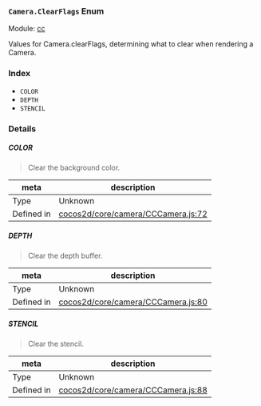 ### `Camera.ClearFlags` Enum



Module: [cc](../modules/cc.md)


Values for Camera.clearFlags, determining what to clear when rendering a Camera.


### Index
  - `COLOR`
  - `DEPTH`
  - `STENCIL`

### Details


##### COLOR

> Clear the background color.

| meta | description |
|------|-------------|
| Type | Unknown |
| Defined in | [cocos2d/core/camera/CCCamera.js:72](https://github.com/cocos-creator/engine/blob/246760b55cfc698ac5f3450a1794d9d0554a0600/cocos2d/core/camera/CCCamera.js#L72) |



##### DEPTH

> Clear the depth buffer.

| meta | description |
|------|-------------|
| Type | Unknown |
| Defined in | [cocos2d/core/camera/CCCamera.js:80](https://github.com/cocos-creator/engine/blob/246760b55cfc698ac5f3450a1794d9d0554a0600/cocos2d/core/camera/CCCamera.js#L80) |



##### STENCIL

> Clear the stencil.

| meta | description |
|------|-------------|
| Type | Unknown |
| Defined in | [cocos2d/core/camera/CCCamera.js:88](https://github.com/cocos-creator/engine/blob/246760b55cfc698ac5f3450a1794d9d0554a0600/cocos2d/core/camera/CCCamera.js#L88) |


